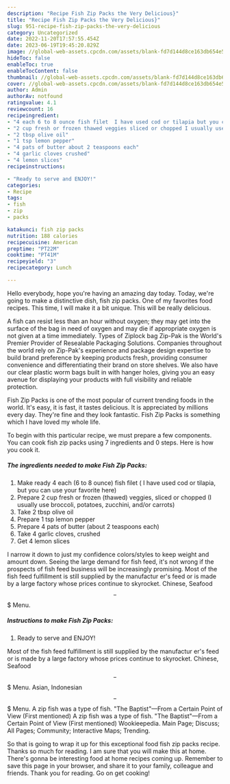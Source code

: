 ```yaml
---
description: "Recipe Fish Zip Packs the Very Delicious}"
title: "Recipe Fish Zip Packs the Very Delicious}"
slug: 951-recipe-fish-zip-packs-the-very-delicious
category: Uncategorized
date: 2022-11-20T17:57:55.454Z
date: 2023-06-19T19:45:20.829Z
image: //global-web-assets.cpcdn.com/assets/blank-fd7d144d8ce163db654e5a02c40b08a2775adb7897d16e4062681dc7e1b2800f.png
hideToc: false
enableToc: true
enableTocContent: false
thumbnail: //global-web-assets.cpcdn.com/assets/blank-fd7d144d8ce163db654e5a02c40b08a2775adb7897d16e4062681dc7e1b2800f.png
cover: //global-web-assets.cpcdn.com/assets/blank-fd7d144d8ce163db654e5a02c40b08a2775adb7897d16e4062681dc7e1b2800f.png
author: Admin
authorAv: notfound
ratingvalue: 4.1
reviewcount: 16
recipeingredient:
- "4 each 6 to 8 ounce fish filet  I have used cod or tilapia but you can use your favorite here"
- "2 cup fresh or frozen thawed veggies sliced or chopped I usually use broccoli potatoes zucchini andor carrots"
- "2 tbsp olive oil"
- "1 tsp lemon pepper"
- "4 pats of butter about 2 teaspoons each"
- "4 garlic cloves crushed"
- "4 lemon slices"
recipeinstructions:

- "Ready to serve and ENJOY!"
categories:
- Recipe
tags:
- fish
- zip
- packs

katakunci: fish zip packs 
nutrition: 188 calories
recipecuisine: American
preptime: "PT22M"
cooktime: "PT41M"
recipeyield: "3"
recipecategory: Lunch

---
```



Hello everybody, hope you're having an amazing day today. Today, we're going to make a distinctive dish, fish zip packs. One of my favorites food recipes. This time, I will make it a bit unique. This will be really delicious.

A fish can resist less than an hour without oxygen; they may get into the surface of the bag in need of oxygen and may die if appropriate oxygen is not given at a time immediately. Types of Ziplock bag Zip-Pak is the World&#39;s Premier Provider of Resealable Packaging Solutions. Companies throughout the world rely on Zip-Pak&#39;s experience and package design expertise to build brand preference by keeping products fresh, providing consumer convenience and differentiating their brand on store shelves. We also have our clear plastic worm bags built in with hanger holes, giving you an easy avenue for displaying your products with full visibility and reliable protection.

Fish Zip Packs is one of the most popular of current trending foods in the world. It's easy, it is fast, it tastes delicious. It is appreciated by millions every day. They're fine and they look fantastic. Fish Zip Packs is something which I have loved my whole life.


To begin with this particular recipe, we must prepare a few components. You can cook fish zip packs using 7 ingredients and 0 steps. Here is how you cook it.

<!--inarticleads1-->

##### The ingredients needed to make Fish Zip Packs:

1. Make ready 4 each (6 to 8 ounce) fish filet ( I have used cod or tilapia, but you can use your favorite here)
1. Prepare 2 cup fresh or frozen (thawed) veggies, sliced or chopped (I usually use broccoli, potatoes, zucchini, and/or carrots)
1. Take 2 tbsp olive oil
1. Prepare 1 tsp lemon pepper
1. Prepare 4 pats of butter (about 2 teaspoons each)
1. Take 4 garlic cloves, crushed
1. Get 4 lemon slices


I narrow it down to just my confidence colors/styles to keep weight and amount down. Seeing the large demand for fish feed, it&#39;s not wrong if the prospects of fish feed business will be increasingly promising. Most of the fish feed fulfillment is still supplied by the manufactur er&#39;s feed or is made by a large factory whose prices continue to skyrocket. Chinese, Seafood $$ - $$$ Menu. 

<!--inarticleads2-->

##### Instructions to make Fish Zip Packs:


1. Ready to serve and ENJOY!

Most of the fish feed fulfillment is still supplied by the manufactur er&#39;s feed or is made by a large factory whose prices continue to skyrocket. Chinese, Seafood $$ - $$$ Menu. Asian, Indonesian $$ - $$$ Menu. A zip fish was a type of fish. &#34;The Baptist&#34;—From a Certain Point of View (First mentioned) A zip fish was a type of fish. &#34;The Baptist&#34;—From a Certain Point of View (First mentioned) Wookieepedia. Main Page; Discuss; All Pages; Community; Interactive Maps; Trending. 

So that is going to wrap it up for this exceptional food fish zip packs recipe. Thanks so much for reading. I am sure that you will make this at home. There's gonna be interesting food at home recipes coming up. Remember to save this page in your browser, and share it to your family, colleague and friends. Thank you for reading. Go on get cooking!

